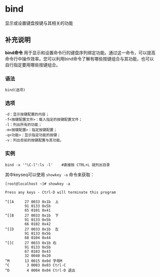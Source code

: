 #  bind

显示或设置键盘按键与其相关的功能

##  补充说明

**bind命令**
用于显示和设置命令行的键盘序列绑定功能。通过这一命令，可以提高命令行中操作效率。您可以利用bind命令了解有哪些按键组合与其功能，也可以自行指定要用哪些按键组合。

###  语法

    
    
    bind(选项)
    

###  选项

    
    
    -d：显示按键配置的内容；
    -f<按键配置文件>：载入指定的按键配置文件；
    -l：列出所有的功能；
    -m<按键配置>：指定按键配置；
    -q<功能>：显示指定功能的按键；
    -v：列出目前的按键配置与其功能。
    

###  实例

    
    
    bind -x '"\C-l":ls -l'    #直接按 CTRL+L 就列出目录
    

其中keyseq可以使用 ` showkey -a ` 命令来获取：

    
    
    [root@localhost ~]# showkey -a
    
    Press any keys - Ctrl-D will terminate this program
    
    ^[[A     27 0033 0x1b  上
             91 0133 0x5b
             65 0101 0x41
    ^[[B     27 0033 0x1b  下
             91 0133 0x5b
             66 0102 0x42
    ^[[D     27 0033 0x1b  左
             91 0133 0x5b
             68 0104 0x44
    ^[[C     27 0033 0x1b 右
             91 0133 0x5b
             67 0103 0x43
             32 0040 0x20
    ^M       13 0015 0x0d 字母M
    ^C        3 0003 0x03 Ctrl-C
    ^D        4 0004 0x04 Ctrl-D 退出
    

